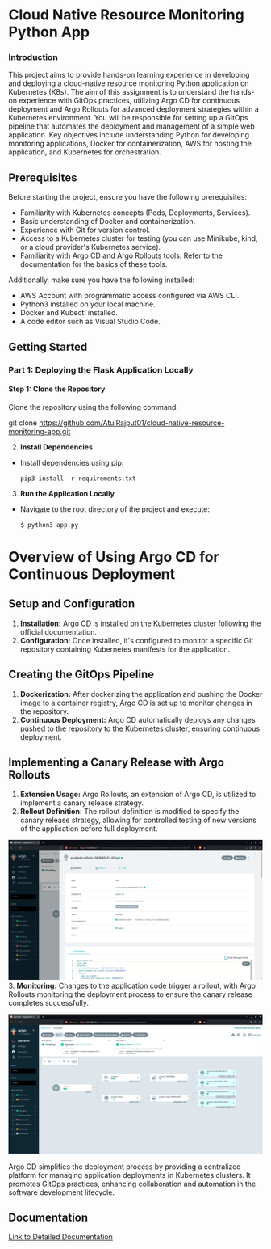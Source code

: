 # Cloud Native Resource Monitoring Python App

### Introduction

This project aims to provide hands-on learning experience in developing and deploying a cloud-native resource monitoring Python application on Kubernetes (K8s). The aim of this assignment is to understand the hands-on experience with GitOps practices, utilizing Argo CD for continuous deployment and Argo Rollouts for advanced deployment strategies within a Kubernetes environment. You will be responsible for setting up a GitOps pipeline that automates the deployment and management of a simple web application. Key objectives include understanding Python for developing monitoring applications, Docker for containerization, AWS for hosting the application, and Kubernetes for orchestration.


## Prerequisites

Before starting the project, ensure you have the following prerequisites:

- Familiarity with Kubernetes concepts (Pods, Deployments, Services).
- Basic understanding of Docker and containerization.
- Experience with Git for version control.
- Access to a Kubernetes cluster for testing (you can use Minikube, kind, or a cloud provider's Kubernetes service).
- Familiarity with Argo CD and Argo Rollouts tools. Refer to the documentation for the basics of these tools.

Additionally, make sure you have the following installed:

- AWS Account with programmatic access configured via AWS CLI.
- Python3 installed on your local machine.
- Docker and Kubectl installed.
- A code editor such as Visual Studio Code.


## Getting Started

### Part 1: Deploying the Flask Application Locally

#### Step 1: Clone the Repository

Clone the repository using the following command:

 git clone https://github.com/AtulRajput01/cloud-native-resource-monitoring-app.git


2. **Install Dependencies**
- Install dependencies using pip:
  ```
  pip3 install -r requirements.txt
  ```

3. **Run the Application Locally**
- Navigate to the root directory of the project and execute:
  ```
  $ python3 app.py
  ```

# Overview of Using Argo CD for Continuous Deployment

## Setup and Configuration

1. **Installation:** Argo CD is installed on the Kubernetes cluster following the official documentation.
2. **Configuration:** Once installed, it's configured to monitor a specific Git repository containing Kubernetes manifests for the application.

## Creating the GitOps Pipeline

1. **Dockerization:** After dockerizing the application and pushing the Docker image to a container registry, Argo CD is set up to monitor changes in the repository.
2. **Continuous Deployment:** Argo CD automatically deploys any changes pushed to the repository to the Kubernetes cluster, ensuring continuous deployment.

## Implementing a Canary Release with Argo Rollouts

1. **Extension Usage:** Argo Rollouts, an extension of Argo CD, is utilized to implement a canary release strategy.
2. **Rollout Definition:** The rollout definition is modified to specify the canary release strategy, allowing for controlled testing of new versions of the application before full deployment.


![alt text](<Screenshot from 2024-05-16 16-59-45.png>)
3. **Monitoring:** Changes to the application code trigger a rollout, with Argo Rollouts monitoring the deployment process to ensure the canary release completes successfully.

![alt text](<Screenshot from 2024-05-16 16-06-56.png>)


Argo CD simplifies the deployment process by providing a centralized platform for managing application deployments in Kubernetes clusters. It promotes GitOps practices, enhancing collaboration and automation in the software development lifecycle.

## Documentation

[Link to Detailed Documentation](https://docs.google.com/document/d/1GRSvt9kFFUHPZhuZW7NYbihq1ClK47WMCGZVaMo9DRc/edit?usp=sharing)